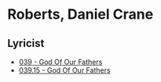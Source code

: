 # Roberts, Daniel Crane

## Lyricist

- [039 - God Of Our Fathers](/hymns/039.md)
- [039.15 - God Of Our Fathers](/hymns/039.15.md)

